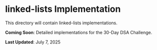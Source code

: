 # linked-lists Implementation

This directory will contain linked-lists implementations.

**Coming Soon**: Detailed implementations for the 30-Day DSA Challenge.

**Last Updated**: July 7, 2025
